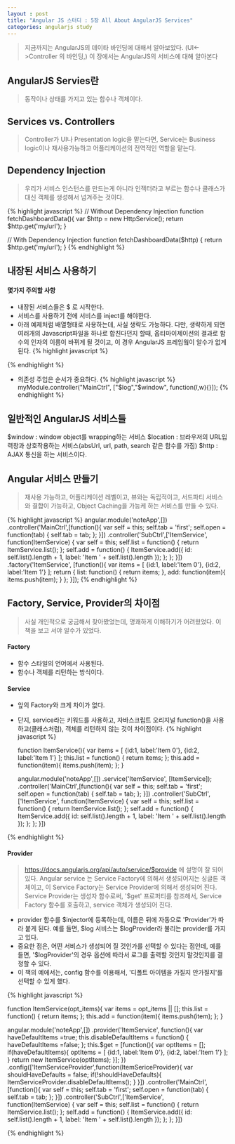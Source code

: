 ```yaml
---
layout : post
title: "Angular JS 스터디 : 5장 All About AngularJS Services"
categories: angularjs study
---
```

> 지금까지는 AngularJS의 데이타 바인딩에 대해서 알아보았다. (UI<->Controller 의 바인딩,)
> 이 장에서는 AngularJS의 서비스에 대해 알아본다

## AngularJS Servies란
> 동작이나 상태를 가지고 있는 함수나 객체이다.

## Services vs. Controllers
> Controller가 UI나 Presentation logic을 맡는다면, Service는 Business logic이나 재사용가능하고 어플리케이션의 전역적인 역할을 맡는다.

## Dependency Injection
> 우리가 서비스 인스턴스를 만드는게 아니라 인젝터라고 부르는 함수나 클래스가 대신 객체를 생성해서 넘겨주는 것이다.

{% highlight javascript %}
// Without Dependency Injection
function fetchDashboardData(){
  var $http = new HttpService();
  return $http.get('my/url');
}

// With Dependency Injection
function fetchDashboardData($http) {
  return $http.get('my/url');
}
{% endhighlight %}

## 내장된 서비스 사용하기

#### 몇가지 주의할 사항
- 내장된 서비스들은 $ 로 시작한다.
- 서비스를 사용하기 전에 서비스를 inject를 해야한다.
- 아래 예제처럼 배열형태로 사용하는데, 사실 생략도 가능하다. 다만, 생략하게 되면 여러개의 Javascript파일을 하나로 합친다던지 할때, 옵티마이제이션의 결과로 함수의 인자의 이름이 바뀌게 될 것이고, 이 경우 AngularJS 프레임웤이 알수가 없게 된다.
{% highlight javascript %}
<script>
  angular.module('notesApp',[])
    .controller('MainCtrl',['$log',function($log){
      var self = this;
      self.logStuff = function() {
        $log.log('The button was pressed');
      };
    }])
</script>
{% endhighlight %}
- 의존성 주입은 순서가 중요하다.
{% highlight javascript %}
  myModule.controller("MainCtrl", ["$log","$window", function($l,$w){}]);
{% endhighlight %}

## 일반적인 AngularJS 서비스들
$window : window object를 wrapping하는 서비스
$location : 브라우저의 URL입력창과 상호작용하는 서비스(absUrl, url, path, search 같은 함수를 가짐)
$http : AJAX 통신을 하는 서비스이다.

## Angular 서비스 만들기
> 재사용 가능하고, 어플리케이션 레벨이고, 뷰와는 독립적이고, 서드파티 서비스와 결합이 가능하고, Object Caching을 가능케 하는 서비스를 만들 수 있다.

{% highlight javascript %}
  angular.module('noteApp',[])
  .controller('MainCtrl',[function(){
    var self = this;
    self.tab = 'first';
    self.open = function(tab) {
      self.tab = tab;
    };
  }])
  .controller('SubCtrl',['ItemService',
    function(ItemService) {
      var self = this;
      self.list = function() {
        return ItemService.list();
      };
      self.add = function() {
        ItemService.add({
          id: self.list().length + 1,
          label: 'Item ' + self.list().length
          });
      };
    };
  }])
  .factory('ItemService', [function(){
    var items = [
      {id:1, label:'Item 0'},
      {id:2, label:'Item 1'}
    ];
    return {
      list: function() {
        return items;
      },
      add: function(item){
        items.push(item);
      }
    };
  }]);
{% endhighlight %}


## Factory, Service, Provider의 차이점
> 사실 개인적으로 궁금해서 찾아봤었는데, 명쾌하게 이해하기가 어려웠었다. 이 책을 보고 서야 알수가 있었다.

#### Factory
- 함수 스타일의 언어에서 사용된다.
- 함수나 객체를 리턴하는 방식이다.

#### Service
- 앞의 Factory와 크게 차이가 없다.
- 단지, service라는 키워드를 사용하고, 자바스크립트 오리지널 function()을 사용하고(클래스처럼), 객체를 리턴하지 않는 것이 차이점이다.
{% highlight javascript %}
  
  function ItemService(){
    var items = [
      {id:1, label:'Item 0'},
      {id:2, label:'Item 1'}
    ];
    this.list = function() {
      return items;
    };
    this.add = function(item){
      items.push(item);
    };
  }
  
  angular.module('noteApp',[])
  .service('ItemService', [ItemService]);
  .controller('MainCtrl',[function(){
    var self = this;
    self.tab = 'first';
    self.open = function(tab) {
      self.tab = tab;
    };
  }])
  .controller('SubCtrl',['ItemService',
    function(ItemService) {
      var self = this;
      self.list = function() {
        return ItemService.list();
      };
      self.add = function() {
        ItemService.add({
          id: self.list().length + 1,
          label: 'Item ' + self.list().length
          });
      };
    };
  }])
  
  
  
{% endhighlight %}

#### Provider

> https://docs.angularjs.org/api/auto/service/$provide 에 설명이 잘 되어 있다.
> Angular service 는 Service Factory에 의해서 생성되어지는 싱글톤 객체이고,
> 이 Service Factory는 Service Provider에 의해서 생성되어 진다.
> Service Provider는 생성자 함수로써, '$get' 프로퍼티를 참조해서,  Service Factory 함수를 호출하고, 
> service 객체가 생성되어 진다.

- provider 함수를 $injector에 등록하는데, 이름은 뒤에 자동으로 'Provider'가 따라 붙게 된다. 예를 들면, $log 서비스는 $logProvider라 불리는 provider를 가지고 있다.
- 중요한 점은, 어떤 서비스가 생성되어 질 것인가를 선택할 수 있다는 점인데, 예를 들면, '$logProvider'의 경우 옵션에 따라서 로그를 출력할 것인지 말것인지를 결정할 수 있다.
- 이 책의 예에서는, config 함수를 이용해서, '디폴트 아이템을 가질지 안가질지'를 선택할 수 있게 했다.

{% highlight javascript %}
  
  function ItemService(opt_items){
    var items = opt_items || [];
    this.list = function() {
      return items;
    };
    this.add = function(item){
      items.push(item);
    };
  }
  
  angular.module('noteApp',[])
  .provider('ItemService', function(){
    var haveDefaultItems =true;
    this.disableDefaultItems = function() {
      haveDefaultItems =false;
    };
    this.$get = [function(){
      var optItems = [];
      if(haveDefaultItems){
        optItems = [
          {id:1, label:'Item 0'},
          {id:2, label:'Item 1'}
        ];
      }
      return new ItemService(optItems);
    }];
  })
  .config(['ItemServiceProvider',function(ItemSericeProvider){
    var shouldHaveDefaults = false;
    if(!shouldHaveDefaults){
      ItemServiceProvider.disableDefaultItems();
    }
  }])
  .controller('MainCtrl',[function(){
    var self = this;
    self.tab = 'first';
    self.open = function(tab) {
      self.tab = tab;
    };
  }])
  .controller('SubCtrl',['ItemService',
    function(ItemService) {
      var self = this;
      self.list = function() {
        return ItemService.list();
      };
      self.add = function() {
        ItemService.add({
          id: self.list().length + 1,
          label: 'Item ' + self.list().length
          });
      };
    };
  }])
  
  
  
{% endhighlight %}



